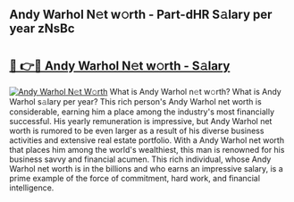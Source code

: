 ## Andy Warhol N𝚎t w𝚘rth - Part-dHR S𝚊lary per year zNsBc

# <h2><a href="http://gc4ep3.nevu.top/?p=Andy+Warhol">🔗 👉🔴 Andy Warhol N𝚎t w𝚘rth - S𝚊lary</a></h2>

[![Andy Warhol N𝚎t W𝚘rth](https://i.imgur.com/Oavwk0R.jpeg)](http://gc4ep3.nevu.top/?p=Andy+Warhol)
What is Andy Warhol n𝚎t w𝚘rth? What is Andy Warhol s𝚊lary per year?
This rich person's Andy Warhol net worth is considerable, earning him a place among the industry's most financially successful. His yearly remuneration is impressive, but Andy Warhol net worth is rumored to be even larger as a result of his diverse business activities and extensive real estate portfolio. With a Andy Warhol net worth that places him among the world's wealthiest, this man is renowned for his business savvy and financial acumen. This rich individual, whose Andy Warhol net worth is in the billions and who earns an impressive salary, is a prime example of the force of commitment, hard work, and financial intelligence.
